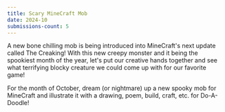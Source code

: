 ```yaml
---
title: Scary MineCraft Mob
date: 2024-10
submissions-count: 5
---
```


A new bone chilling mob is being introduced into MineCraft's next update called The Creaking! With this new creepy monster and it being the spookiest month of the year, let's put our creative hands together and see what terrifying blocky creature we could come up with for our favorite game!

For the month of October, dream (or nightmare) up a new spooky mob for MineCraft and illustrate it with a drawing, poem, build, craft, etc. for Do-A-Doodle!
